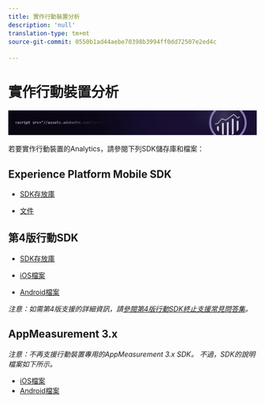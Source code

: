 ```yaml
---
title: 實作行動裝置分析
description: 'null'
translation-type: tm+mt
source-git-commit: 0550b1ad44aebe70398b3994ff0dd72507e2ed4c

---
```



# 實作行動裝置分析

![橫幅](../../assets/doc_banner_implement.png)

若要實作行動裝置的Analytics，請參閱下列SDK儲存庫和檔案：

## Experience Platform Mobile SDK

* [SDK存放庫](https://github.com/Adobe-Marketing-Cloud/aep-sdks-documentation/blob/master/resources/frequently-asked-questions/current-sdk-versions.md)

* [文件](https://aep-sdks.gitbook.io/docs/)

## 第4版行動SDK

* [SDK存放庫](https://github.com/Adobe-Marketing-Cloud/mobile-services/tree/master/sdks)

* [iOS檔案](https://docs.adobe.com/content/help/en/mobile-services/ios/overview.html)
* [Android檔案](https://docs.adobe.com/content/help/en/mobile-services/android/overview.html)

*注意：如需第4版支援的詳細資訊，請[參閱第4版行動SDK終止支援常見問答集](https://aep-sdks.gitbook.io/docs/version-4-sdk-end-of-support-faq)。*

## AppMeasurement 3.x

*注意：不再支援行動裝置專用的AppMeasurement 3.x SDK。 不過，SDK的說明檔案如下所示。*

* [iOS檔案](../../assets/adobe_mobile_ios_3x.pdf)
* [Android檔案](../../assets/android_3x.pdf)
